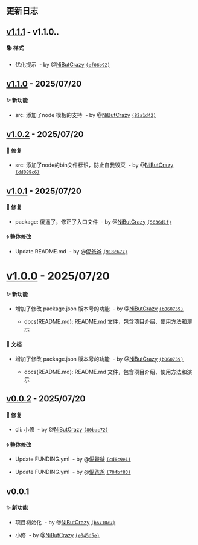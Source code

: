 ## 更新日志





## [v1.1.1](https://github.com/NiButCrazy/create-nbc-app/compare/v1.1.0...v1.1.1) -  v1.1.0..

#### :books: 样式

-  优化提示 &nbsp;- by @[NiButCrazy](https://github.com/NiButCrazy) [`(ef06b92)`](https://github.com/NiButCrazy/create-nbc-app/commit/ef06b92308af3bb4042e599c4f43ba84787d56e5)



## [v1.1.0](https://github.com/NiButCrazy/create-nbc-app/compare/v1.0.2...v1.1.0) -  2025/07/20 

#### :sparkles: 新功能

- src:  添加了node 模板的支持 &nbsp;- by @[NiButCrazy](https://github.com/NiButCrazy) [`(82a1d42)`](https://github.com/NiButCrazy/create-nbc-app/commit/82a1d42ffb068b844ef599d121effb2e3346cd2d)



## [v1.0.2](https://github.com/NiButCrazy/create-nbc-app/compare/v1.0.1...v1.0.2) -  2025/07/20 

#### :bug: 修复

- src:  添加了node的bin文件标识，防止自我毁灭 &nbsp;- by @[NiButCrazy](https://github.com/NiButCrazy) [`(dd089c6)`](https://github.com/NiButCrazy/create-nbc-app/commit/dd089c65dd6c361df7d5502b8eff0c6dc706d581)



## [v1.0.1](https://github.com/NiButCrazy/create-nbc-app/compare/v1.0.0...v1.0.1) -  2025/07/20 

#### :bug: 修复

- package:  傻逼了，修正了入口文件 &nbsp;- by @[NiButCrazy](https://github.com/NiButCrazy) [`(5636d1f)`](https://github.com/NiButCrazy/create-nbc-app/commit/5636d1fb8890db24207589703285a051c5b5eb1f)

#### :cyclone: 整体修改

- Update README.md &nbsp;- by @[倪爸爸](https://github.com/倪爸爸) [`(918c677)`](https://github.com/NiButCrazy/create-nbc-app/commit/918c677da451e0df00483f5fa8433a3ed99059d4)



# [v1.0.0](https://github.com/NiButCrazy/create-nbc-app/compare/v0.0.2...v1.0.0) -  2025/07/20 

#### :sparkles: 新功能

-  增加了修改 package.json 版本号的功能 &nbsp;- by @[NiButCrazy](https://github.com/NiButCrazy) [`(b060759)`](https://github.com/NiButCrazy/create-nbc-app/commit/b060759855fc4b97536ba47020422baf486c824e)
	-  docs(README.md): README.md 文件，包含项目介绍、使用方法和演示

#### :book: 文档

-  增加了修改 package.json 版本号的功能 &nbsp;- by @[NiButCrazy](https://github.com/NiButCrazy) [`(b060759)`](https://github.com/NiButCrazy/create-nbc-app/commit/b060759855fc4b97536ba47020422baf486c824e)
	-  docs(README.md): README.md 文件，包含项目介绍、使用方法和演示



## [v0.0.2](https://github.com/NiButCrazy/create-nbc-app/compare/v0.0.1...v0.0.2) -  2025/07/20 

#### :bug: 修复

- cli:  小修 &nbsp;- by @[NiButCrazy](https://github.com/NiButCrazy) [`(80bac72)`](https://github.com/NiButCrazy/create-nbc-app/commit/80bac72f69048f6e7b052a59b2bb0179198bd384)

#### :cyclone: 整体修改

- Update FUNDING.yml &nbsp;- by @[倪爸爸](https://github.com/倪爸爸) [`(cd6c9e1)`](https://github.com/NiButCrazy/create-nbc-app/commit/cd6c9e1977c32fca2f9f3f90b31657518cd8c3f2)

- Update FUNDING.yml &nbsp;- by @[倪爸爸](https://github.com/倪爸爸) [`(704bf83)`](https://github.com/NiButCrazy/create-nbc-app/commit/704bf8302b7af93af806c7fc4cc6cae6562f956d)



## v0.0.1

#### :sparkles: 新功能

-  项目初始化 &nbsp;- by @[NiButCrazy](https://github.com/NiButCrazy) [`(b6710c7)`](https://github.com/NiButCrazy/create-nbc-app/commit/b6710c7cc6384368df710fadf65129550e8db78a)

-  小修 &nbsp;- by @[NiButCrazy](https://github.com/NiButCrazy) [`(e045d5e)`](https://github.com/NiButCrazy/create-nbc-app/commit/e045d5ed8045481afea5c2c7fa3e1fc887296c9c)


